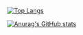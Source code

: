 [![Top Langs](https://github-readme-stats.vercel.app/api/top-langs/?username=enomotoryota&layout=compact&theme=onedark
)](https://github.com/anuraghazra/github-readme-stats)

[![Anurag's GitHub stats](https://github-readme-stats.vercel.app/api?username=enomotoryota&theme=onedark&show_icons=true)](https://github.com/anuraghazra/github-readme-stats)
